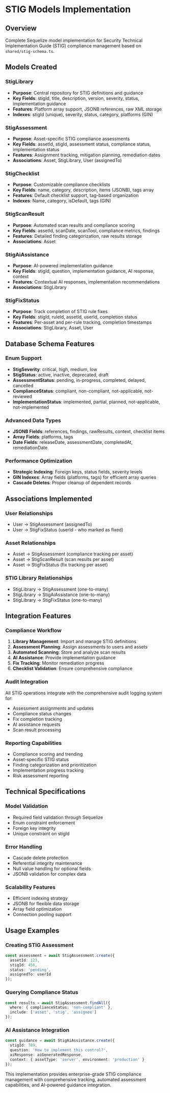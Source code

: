 # STIG Models Implementation

## Overview
Complete Sequelize model implementation for Security Technical Implementation Guide (STIG) compliance management based on `shared/stig-schema.ts`.

## Models Created

### StigLibrary
- **Purpose**: Central repository for STIG definitions and guidance
- **Key Fields**: stigId, title, description, version, severity, status, implementation guidance
- **Features**: Platform array support, JSONB references, raw XML storage
- **Indexes**: stigId (unique), severity, status, category, platforms (GIN)

### StigAssessment  
- **Purpose**: Asset-specific STIG compliance assessments
- **Key Fields**: assetId, stigId, assessment status, compliance status, implementation status
- **Features**: Assignment tracking, mitigation planning, remediation dates
- **Associations**: Asset, StigLibrary, User (assignedTo)

### StigChecklist
- **Purpose**: Customizable compliance checklists
- **Key Fields**: name, category, description, items (JSONB), tags array
- **Features**: Default checklist support, tag-based organization
- **Indexes**: Name, category, isDefault, tags (GIN)

### StigScanResult
- **Purpose**: Automated scan results and compliance scoring
- **Key Fields**: assetId, scanDate, scanTool, compliance metrics, findings
- **Features**: Detailed finding categorization, raw results storage
- **Associations**: Asset

### StigAiAssistance
- **Purpose**: AI-powered implementation guidance
- **Key Fields**: stigId, question, implementation guidance, AI response, context
- **Features**: Contextual AI responses, implementation recommendations
- **Associations**: StigLibrary

### StigFixStatus
- **Purpose**: Track completion of STIG rule fixes
- **Key Fields**: stigId, ruleId, assetId, userId, completion status
- **Features**: Per-asset and per-rule tracking, completion timestamps
- **Associations**: StigLibrary, Asset, User

## Database Schema Features

### Enum Support
- **StigSeverity**: critical, high, medium, low
- **StigStatus**: active, inactive, deprecated, draft
- **AssessmentStatus**: pending, in-progress, completed, delayed, cancelled
- **ComplianceStatus**: compliant, non-compliant, not-applicable, not-reviewed
- **ImplementationStatus**: implemented, partial, planned, not-applicable, not-implemented

### Advanced Data Types
- **JSONB Fields**: references, findings, rawResults, context, checklist items
- **Array Fields**: platforms, tags
- **Date Fields**: releaseDate, assessmentDate, completedAt, remediationDate

### Performance Optimization
- **Strategic Indexing**: Foreign keys, status fields, severity levels
- **GIN Indexes**: Array fields (platforms, tags) for efficient array queries
- **Cascade Deletes**: Proper cleanup of dependent records

## Associations Implemented

### User Relationships
- User → StigAssessment (assignedTo)
- User → StigFixStatus (userId - who marked as fixed)

### Asset Relationships  
- Asset → StigAssessment (compliance tracking per asset)
- Asset → StigScanResult (scan results per asset)
- Asset → StigFixStatus (fix tracking per asset)

### STIG Library Relationships
- StigLibrary → StigAssessment (one-to-many)
- StigLibrary → StigAiAssistance (one-to-many)
- StigLibrary → StigFixStatus (one-to-many)

## Integration Features

### Compliance Workflow
1. **Library Management**: Import and manage STIG definitions
2. **Assessment Planning**: Assign assessments to users and assets
3. **Automated Scanning**: Store and analyze scan results
4. **AI Assistance**: Provide implementation guidance
5. **Fix Tracking**: Monitor remediation progress
6. **Checklist Validation**: Ensure comprehensive compliance

### Audit Integration
All STIG operations integrate with the comprehensive audit logging system for:
- Assessment assignments and updates
- Compliance status changes
- Fix completion tracking
- AI assistance requests
- Scan result processing

### Reporting Capabilities
- Compliance scoring and trending
- Asset-specific STIG status
- Finding categorization and prioritization
- Implementation progress tracking
- Risk assessment reporting

## Technical Specifications

### Model Validation
- Required field validation through Sequelize
- Enum constraint enforcement
- Foreign key integrity
- Unique constraint on stigId

### Error Handling
- Cascade delete protection
- Referential integrity maintenance
- Null value handling for optional fields
- JSONB validation for complex data

### Scalability Features
- Efficient indexing strategy
- JSONB for flexible data storage
- Array field optimization
- Connection pooling support

## Usage Examples

### Creating STIG Assessment
```typescript
const assessment = await StigAssessment.create({
  assetId: 123,
  stigId: 456,
  status: 'pending',
  assignedTo: userId
});
```

### Querying Compliance Status
```typescript
const results = await StigAssessment.findAll({
  where: { complianceStatus: 'non-compliant' },
  include: ['asset', 'stig', 'assignee']
});
```

### AI Assistance Integration
```typescript
const guidance = await StigAiAssistance.create({
  stigId: 789,
  question: 'How to implement this control?',
  aiResponse: aiGeneratedResponse,
  context: { assetType: 'server', environment: 'production' }
});
```

This implementation provides enterprise-grade STIG compliance management with comprehensive tracking, automated assessment capabilities, and AI-powered guidance integration.
